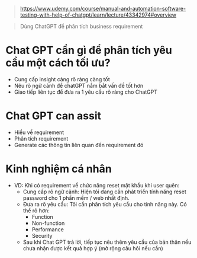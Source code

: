 > https://www.udemy.com/course/manual-and-automation-software-testing-with-help-of-chatgpt/learn/lecture/43342974#overview

> Dùng ChatGPT để phân tích business requirement

# Chat GPT cần gì để phân tích yêu cầu một cách tối ưu? 
- Cung cấp insight càng rõ ràng càng tốt
- Nêu rõ ngữ cảnh để chatGPT nắm bắt vấn đề tốt hơn
- Giao tiếp liên tục để đưa ra 1 yêu cầu rõ ràng cho ChatGPT

# Chat GPT can assit
- Hiểu về requirement
- Phân tích requirement 
- Generate các thông tin liên quan đến requirement đó

# Kinh nghiệm cá nhân
- VD: Khi có requirement về chức năng reset mật khẩu khi user quên: 
    - Cung cấp rõ ngữ cảnh: Hiện tôi đang cần phát triển tính năng reset password cho 1 phần mềm / web nhất định. 
    - Đưa ra rõ yêu cầu: Tôi cần phân tích yêu cầu cho tính năng này. Có thể rõ hơn: 
        - Function 
        - Non-function
        - Performance 
        - Security 
    - Sau khi Chat GPT trả lời, tiếp tục nêu thêm yêu cầu của bản thân nếu chưa nhận được kết quả hợp ý (mở rộng câu hỏi nếu cần)
